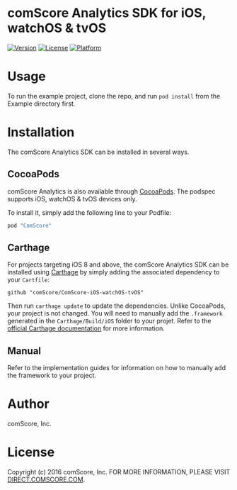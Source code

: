 # comScore Analytics SDK for iOS, watchOS & tvOS

[![Version](https://img.shields.io/cocoapods/v/ComScore.svg?style=flat)](http://cocoapods.org/pods/ComScore)
[![License](https://img.shields.io/cocoapods/l/ComScore.svg?style=flat)](http://cocoapods.org/pods/ComScore)
[![Platform](https://img.shields.io/cocoapods/p/ComScore.svg?style=flat)](http://cocoapods.org/pods/ComScore)

Usage
=====

To run the example project, clone the repo, and run `pod install` from the Example directory first.

Installation
============

The comScore Analytics SDK can be installed in several ways.

CocoaPods
---------

comScore Analytics is also available through [CocoaPods](http://cocoapods.org). The podspec supports iOS, watchOS & tvOS devices only. 

To install it, simply add the following line to your Podfile:

```ruby
pod "ComScore"
```

Carthage
--------

For projects targeting iOS 8 and above, the comScore Analytics SDK can be installed using [Carthage](https://github.com/Carthage/Carthage) by simply adding the associated dependency to your `Cartfile`:

```
github "comScore/ComScore-iOS-watchOS-tvOS"
```

Then run `carthage update` to update the dependencies. Unlike CocoaPods, your project is not changed. You will need to manually add the `.framework` generated in the `Carthage/Build/iOS` folder to your projet. Refer to the [official Carthage documentation](https://github.com/Carthage/Carthage) for more information.

Manual
------

Refer to the implementation guides for information on how to manually add the framework to your project.

Author
======

comScore, Inc.

License
=======

Copyright (c) 2016 comScore, Inc.
FOR MORE INFORMATION, PLEASE VISIT [DIRECT.COMSCORE.COM](http://direct.comscore.com).

